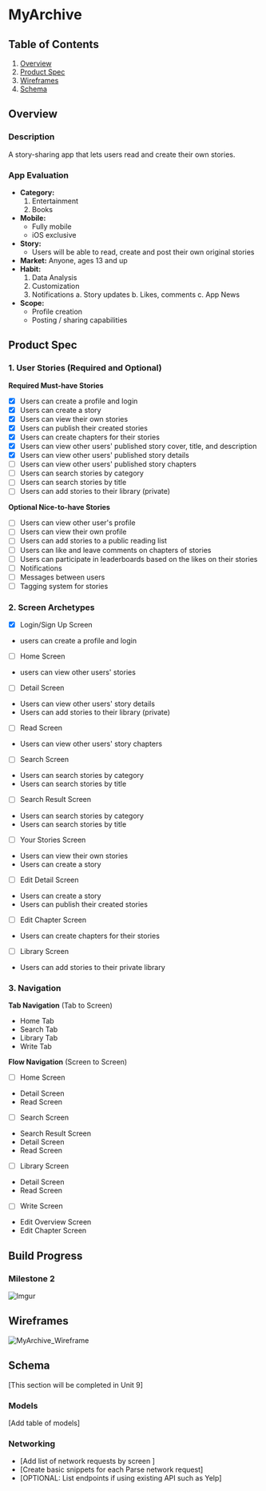# MyArchive

## Table of Contents

1. [Overview](#Overview)
2. [Product Spec](#Product-Spec)
3. [Wireframes](#Wireframes)
4. [Schema](#Schema)

## Overview

### Description

A story-sharing app that lets users read and create their own stories.

### App Evaluation

- **Category:** 
    1. Entertainment 
    2. Books
- **Mobile:**
    - Fully mobile
    - iOS exclusive
- **Story:**
    - Users will be able to read, create and post their own original stories
- **Market:** Anyone, ages 13 and up 
- **Habit:** 
    1. Data Analysis
    2. Customization
    3. Notifications
        a. Story updates
        b. Likes, comments 
        c. App News
- **Scope:**
    - Profile creation
    - Posting / sharing  capabilities 

## Product Spec

### 1. User Stories (Required and Optional)

**Required Must-have Stories**

- [X] Users can create a profile and login
- [X] Users can create a story
- [X] Users can view their own stories
- [X] Users can publish their created stories
- [X] Users can create chapters for their stories
- [X] Users can view other users' published story cover, title, and description
- [X] Users can view other users' published story details
- [ ] Users can view other users' published story chapters
- [ ] Users can search stories by category
- [ ] Users can search stories by title
- [ ] Users can add stories to their library (private)

**Optional Nice-to-have Stories**

- [ ] Users can view other user's profile
- [ ] Users can view their own profile
- [ ] Users can add stories to a public reading list
- [ ] Users can like and leave comments on chapters of stories
- [ ] Users can participate in leaderboards based on the likes on their stories
- [ ] Notifications
- [ ] Messages between users
- [ ] Tagging system for stories

### 2. Screen Archetypes

- [X] Login/Sign Up Screen
* users can create a profile and login
- [ ] Home Screen
* users can view other users' stories
- [ ] Detail Screen
* Users can view other users' story details
* Users can add stories to their library (private)
- [ ] Read Screen
* Users can view other users' story chapters
- [ ] Search Screen
* Users can search stories by category
* Users can search stories by title
- [ ] Search Result Screen
* Users can search stories by category
* Users can search stories by title
- [ ] Your Stories Screen
* Users can view their own stories
* Users can create a story
- [ ] Edit Detail Screen
* Users can create a story
* Users can publish their created stories
- [ ] Edit Chapter Screen
* Users can create chapters for their stories
- [ ] Library Screen
* Users can add stories to their private library

### 3. Navigation

**Tab Navigation** (Tab to Screen)

* Home Tab
* Search Tab
* Library Tab
* Write Tab

**Flow Navigation** (Screen to Screen)

- [ ] Home Screen
* Detail Screen
* Read Screen
- [ ] Search Screen
* Search Result Screen
* Detail Screen
* Read Screen
- [ ] Library Screen
* Detail Screen
* Read Screen
- [ ] Write Screen
* Edit Overview Screen
* Edit Chapter Screen

## Build Progress
### Milestone 2
![Imgur](https://i.imgur.com/5BWyFSB.gif)

## Wireframes

![MyArchive_Wireframe](https://github.com/COP4655-MobileApps-Fall2023/cop4655-mobile-apps-final-project-final-project-group-17/assets/76263266/1e47cd1c-7d3c-46d6-9600-691385f730fd)


## Schema 

[This section will be completed in Unit 9]

### Models

[Add table of models]

### Networking

- [Add list of network requests by screen ]
- [Create basic snippets for each Parse network request]
- [OPTIONAL: List endpoints if using existing API such as Yelp]
